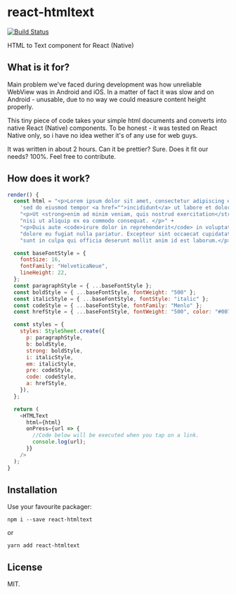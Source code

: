 # react-htmltext
[![Build Status](https://travis-ci.org/GaborWnuk/react-htmltext.svg?branch=master)](https://travis-ci.org/GaborWnuk/react-htmltext)

HTML to Text component for React (Native)

## What is it for?
Main problem we've faced during development was how unreliable WebView was in Android and iOS. In a matter of fact it was slow and on Android - unusable, due to no way we could measure content height properly.

This tiny piece of code takes your simple html documents and converts into native React (Native) components. To be honest - it was tested on React Native only, so i have no idea wether it's of any use for web guys.

It was written in about 2 hours. Can it be prettier? Sure. Does it fit our needs? 100%. Feel free to contribute.

## How does it work?

```javascript
render() {
  const html = "<p>Lorem ipsum dolor sit amet, consectetur adipiscing elit, " +
    'sed do eiusmod tempor <a href="">incididunt</a> ut labore et dolore magna aliqua.</p>' +
    "<p>Ut <strong>enim ad minim veniam, quis nostrud exercitation</strong> ullamco laboris " +
    "nisi ut aliquip ex ea commodo consequat. </p>" +
    "<p>Duis aute <code>irure dolor in reprehenderit</code> in voluptate velit esse cillum" +
    "dolore eu fugiat nulla pariatur. Excepteur sint occaecat cupidatat non proident, " +
    "sunt in culpa qui officia deserunt mollit anim id est laborum.</p>";

  const baseFontStyle = {
    fontSize: 16,
    fontFamily: "HelveticaNeue",
    lineHeight: 22,
  };
  const paragraphStyle = { ...baseFontStyle };
  const boldStyle = { ...baseFontStyle, fontWeight: "500" };
  const italicStyle = { ...baseFontStyle, fontStyle: "italic" };
  const codeStyle = { ...baseFontStyle, fontFamily: "Menlo" };
  const hrefStyle = { ...baseFontStyle, fontWeight: "500", color: "#007AFF" };

  const styles = {
    styles: StyleSheet.create({
      p: paragraphStyle,
      b: boldStyle,
      strong: boldStyle,
      i: italicStyle,
      em: italicStyle,
      pre: codeStyle,
      code: codeStyle,
      a: hrefStyle,
    }),
  };

  return (
    <HTMLText
      html={html}
      onPress={url => {
        //Code below will be executed when you tap on a link.
        console.log(url);
      }}
    />
  );
}
```

## Installation

Use your favourite packager:

```
npm i --save react-htmltext
```

or

```
yarn add react-htmltext
```

## License
MIT.
